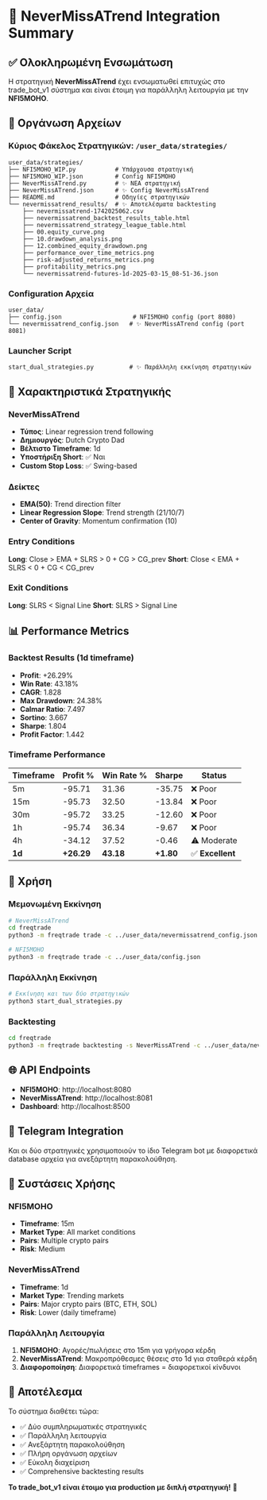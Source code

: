 # 🎯 NeverMissATrend Integration Summary

## ✅ Ολοκληρωμένη Ενσωμάτωση

Η στρατηγική **NeverMissATrend** έχει ενσωματωθεί επιτυχώς στο trade_bot_v1 σύστημα και είναι έτοιμη για παράλληλη λειτουργία με την **NFI5MOHO**.

## 📁 Οργάνωση Αρχείων

### Κύριος Φάκελος Στρατηγικών: `/user_data/strategies/`
```
user_data/strategies/
├── NFI5MOHO_WIP.py           # Υπάρχουσα στρατηγική
├── NFI5MOHO_WIP.json         # Config NFI5MOHO
├── NeverMissATrend.py        # ✨ ΝΕΑ στρατηγική
├── NeverMissATrend.json      # ✨ Config NeverMissATrend
├── README.md                 # Οδηγίες στρατηγικών
└── nevermissatrend_results/  # ✨ Αποτελέσματα backtesting
    ├── nevermissatrend-1742025062.csv
    ├── nevermissatrend_backtest_results_table.html
    ├── nevermissatrend_strategy_league_table.html
    ├── 00.equity_curve.png
    ├── 10.drawdown_analysis.png
    ├── 12.combined_equity_drawdown.png
    ├── performance_over_time_metrics.png
    ├── risk-adjusted_returns_metrics.png
    ├── profitability_metrics.png
    └── nevermissatrend-futures-1d-2025-03-15_08-51-36.json
```

### Configuration Αρχεία
```
user_data/
├── config.json                    # NFI5MOHO config (port 8080)
└── nevermissatrend_config.json   # ✨ NeverMissATrend config (port 8081)
```

### Launcher Script
```
start_dual_strategies.py          # ✨ Παράλληλη εκκίνηση στρατηγικών
```

## 🎯 Χαρακτηριστικά Στρατηγικής

### NeverMissATrend
- **Τύπος**: Linear regression trend following
- **Δημιουργός**: Dutch Crypto Dad
- **Βέλτιστο Timeframe**: 1d
- **Υποστήριξη Short**: ✅ Ναι
- **Custom Stop Loss**: ✅ Swing-based

### Δείκτες
- **EMA(50)**: Trend direction filter
- **Linear Regression Slope**: Trend strength (21/10/7)
- **Center of Gravity**: Momentum confirmation (10)

### Entry Conditions
**Long**: Close > EMA + SLRS > 0 + CG > CG_prev
**Short**: Close < EMA + SLRS < 0 + CG < CG_prev

### Exit Conditions
**Long**: SLRS < Signal Line
**Short**: SLRS > Signal Line

## 📊 Performance Metrics

### Backtest Results (1d timeframe)
- **Profit**: +26.29%
- **Win Rate**: 43.18%
- **CAGR**: 1.828
- **Max Drawdown**: 24.38%
- **Calmar Ratio**: 7.497
- **Sortino**: 3.667
- **Sharpe**: 1.804
- **Profit Factor**: 1.442

### Timeframe Performance
| Timeframe | Profit % | Win Rate % | Sharpe | Status |
|-----------|----------|------------|--------|---------|
| 5m        | -95.71   | 31.36      | -35.75 | ❌ Poor |
| 15m       | -95.73   | 32.50      | -13.84 | ❌ Poor |
| 30m       | -95.72   | 33.25      | -12.60 | ❌ Poor |
| 1h        | -95.74   | 36.34      | -9.67  | ❌ Poor |
| 4h        | -34.12   | 37.52      | -0.46  | ⚠️ Moderate |
| **1d**    | **+26.29** | **43.18** | **+1.80** | ✅ **Excellent** |

## 🚀 Χρήση

### Μεμονωμένη Εκκίνηση
```bash
# NeverMissATrend
cd freqtrade
python3 -m freqtrade trade -c ../user_data/nevermissatrend_config.json

# NFI5MOHO
python3 -m freqtrade trade -c ../user_data/config.json
```

### Παράλληλη Εκκίνηση
```bash
# Εκκίνηση και των δύο στρατηγικών
python3 start_dual_strategies.py
```

### Backtesting
```bash
cd freqtrade
python3 -m freqtrade backtesting -s NeverMissATrend -c ../user_data/nevermissatrend_config.json --timeframe=1d
```

## 🌐 API Endpoints

- **NFI5MOHO**: http://localhost:8080
- **NeverMissATrend**: http://localhost:8081
- **Dashboard**: http://localhost:8500

## 📱 Telegram Integration

Και οι δύο στρατηγικές χρησιμοποιούν το ίδιο Telegram bot με διαφορετικά database αρχεία για ανεξάρτητη παρακολούθηση.

## 🔧 Συστάσεις Χρήσης

### NFI5MOHO
- **Timeframe**: 15m
- **Market Type**: All market conditions
- **Pairs**: Multiple crypto pairs
- **Risk**: Medium

### NeverMissATrend
- **Timeframe**: 1d
- **Market Type**: Trending markets
- **Pairs**: Major crypto pairs (BTC, ETH, SOL)
- **Risk**: Lower (daily timeframe)

### Παράλληλη Λειτουργία
1. **NFI5MOHO**: Αγορές/πωλήσεις στο 15m για γρήγορα κέρδη
2. **NeverMissATrend**: Μακροπρόθεσμες θέσεις στο 1d για σταθερά κέρδη
3. **Διαφοροποίηση**: Διαφορετικά timeframes = διαφορετικοί κίνδυνοι

## 🎉 Αποτέλεσμα

Το σύστημα διαθέτει τώρα:
- ✅ Δύο συμπληρωματικές στρατηγικές
- ✅ Παράλληλη λειτουργία
- ✅ Ανεξάρτητη παρακολούθηση
- ✅ Πλήρη οργάνωση αρχείων
- ✅ Εύκολη διαχείριση
- ✅ Comprehensive backtesting results

**Το trade_bot_v1 είναι έτοιμο για production με διπλή στρατηγική!** 🚀
